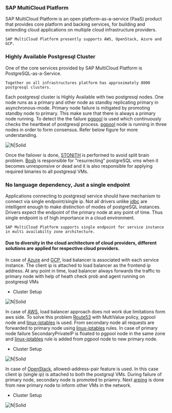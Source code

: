 ### SAP MultiCloud Platform

SAP MultiCloud Platform is an open platform-as-a-service (PaaS) product that provides core platform and backing services, for building and extending cloud applications on multiple cloud infrastructure providers.

    SAP MultiCloud Platform presently supports AWS, OpenStack, Azure and GCP.

### Highly Available Postgresql Cluster

One of the core services provided by SAP MultiCloud Platform is PostgreSQL-as-a-Service.

    Together on all infrastructures platform has approximately 8000 postgresql clusters.

Each postgresql cluster is Highly Available with two postgresql nodes. One node runs as a primary and other node as standby replicating primary in asynchronous-mode. Primary node failure is mitigated by promoting standby node to primary. This make sure that there is always a primary node running. To detect the the failure [pgpool] is used which continuously checks the heartbeat of postgresql process. [pgpool] node is running in three nodes in order to form consensus. Refer below figure for more understanding.

![N|Solid](https://github.com/dbossap/dbos-performance/blob/master/postgresql-Cluster.png?raw=true)
  
  Once the failover is done, [STONITH] is performed to avoid split brain problem. [Bosh] is responsible for "resurrecting" postgreSQL vms when it becomes unresponsive or dead and it is also responsible for applying required binaries to all postgresql VMs.

### No language dependency, Just a single endpoint

  Applications connecting to postgresql service should have mechanism to connect via single endpoint/single ip. Not all drivers unlike [jdbc] are intelligent enough to make distinction of modes of postgreSQL instances. Drivers expect the endpoint of the primary node at any point of time. Thus single endpoint is of high importance in a cloud environment. 
  
    SAP MultiCloud Platform supports single endpoint for service instance in multi availabilty zone architecture.
    
#### Due to diversity in the cloud architecture of cloud providers, different solutions are applied for respective cloud providers.


In case of [Azure] and [GCP], load balancer is associated with each service instance. The client ip is attached to load balancer as the frontend ip address. At any point in time, load balancer always forwards the traffic to primary node with help of heath check prob and agent running on postgresql VMs

- Cluster Setup

![N|Solid](https://github.com/dbossap/dbos-performance/blob/master/Azure-Implementation.png?raw=true)


In case of [AWS], load balancer approach does not work due limitations form aws side. To solve this problem [Route53] with MultiValue policy, pgpool node and [linux-iptables] is used. From secondary node all requests are forwarded to primary node using [linux-iptables] rules. In case of primary node failure SecondaryPrivateIP is floated to pgpool node in the same zone and [linux-iptables] rule is added from pgpool node to new primary node.

 - Cluster Setup

![N|Solid](https://github.com/dbossap/dbos-performance/blob/master/PMS1.png?raw=true)


In case of [OpenStack], allowed-address-pair feature is used. In this case client ip (single ip) is attached to both the postgrsql VMs. During failure of primary node, secondary node is promoted to priamry. Next [arping] is done from new primary node to inform other VMs in the network.

- Cluster Setup

![N|Solid](https://github.com/dbossap/dbos-performance/blob/master/openStack.png?raw=true)

[aws]: <https://aws.amazon.com>
[azure]: <https://azure.microsoft.com/en-us/>
[gcp]: <https://cloud.google.com/>
[openstack]: <https://www.openstack.org/>
[bosh]: <https://bosh.io/docs/>
[pgpool]: <http://www.pgpool.net/mediawiki/index.php/Main_Page>
[STONITH]: <https://en.wikipedia.org/wiki/STONITH>
[arping]: <https://en.wikipedia.org/wiki/Arping>
[jdbc]: <https://en.wikipedia.org/wiki/Java_Database_Connectivity>
[Route53]: <https://aws.amazon.com/route53>
[linux-iptables]: <https://en.wikipedia.org/wiki/Iptables>
